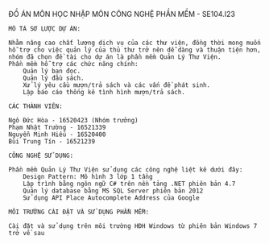 ĐỒ ÁN MÔN HỌC NHẬP MÔN CÔNG NGHỆ PHẦN MỀM - SE104.I23

    MÔ TẢ SƠ LƯỢC DỰ ÁN:

    Nhằm nâng cao chất lượng dịch vụ của các thư viện, đồng thời mong muốn hỗ trợ cho việc quản lý của thủ thư trở nên dễ dàng và thuận tiện hơn, nhóm đã chọn đề tài cho dự án là phần mềm Quản Lý Thư Viện.
    Phần mềm hỗ trợ các chức năng chính:
        Quản lý bạn đọc.
        Quản lý đầu sách.
        Xử lý yêu cầu mượn/trả sách và các vấn đề phát sinh.
        Lập báo cáo thống kê tình hình mượn/trả sách.

    CÁC THÀNH VIÊN:

    Ngô Đức Hòa - 16520423 (Nhóm trưởng)
    Phạm Nhật Trường - 16521339
    Nguyễn Minh Hiếu - 16520400
    Bùi Trung Tín - 16521239

    CÔNG NGHỆ SỬ DỤNG:

    Phần mềm Quản Lý Thư Viện sử dụng các công nghệ liệt kê dưới đây:
        Design Pattern: Mô hình 3 lớp 1 tầng
        Lập trình bằng ngôn ngữ C# trên nền tảng .NET phiên bản 4.7
        Quản lý database bằng MS SQL Server phiên bản 2012
        Sử dụng API Place Autocomplete Address của Google

    MÔI TRƯỜNG CÀI ĐẶT VÀ SỬ DỤNG PHẦN MỀM:

    Cài đặt và sử dụng trên môi trường HĐH Windows từ phiên bản Windows 7 trở về sau


